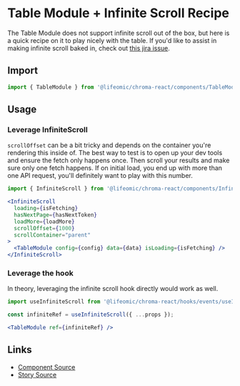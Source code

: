 # Table Module + Infinite Scroll Recipe

The Table Module does not support infinite scroll out of the box, but here is a
quick recipe on it to play nicely with the table. If you'd like to assist in
making infinite scroll baked in, check out
[this jira issue](https://lifeomic.atlassian.net/browse/CHROM-54).

<!-- STORY -->

## Import

```js
import { TableModule } from '@lifeomic/chroma-react/components/TableModule';
```

## Usage

### Leverage InfiniteScroll

`scrollOffset` can be a bit tricky and depends on the container you're rendering
this inside of. The best way to test is to open up your dev tools and ensure the
fetch only happens once. Then scroll your results and make sure only one fetch
happens. If on initial load, you end up with more than one API request, you'll
definitely want to play with this number.

```js
import { InfiniteScroll } from '@lifeomic/chroma-react/components/InfiniteScroll';
```

```jsx
<InfiniteScroll
  loading={isFetching}
  hasNextPage={hasNextToken}
  loadMore={loadMore}
  scrollOffset={1000}
  scrollContainer="parent"
>
  <TableModule config={config} data={data} isLoading={isFetching} />
</InfiniteScroll>
```

### Leverage the hook

In theory, leveraging the infinite scroll hook directly would work as well.

```js
import useInfiniteScroll from '@lifeomic/chroma-react/hooks/events/useInfiniteScroll';

const infiniteRef = useInfiniteScroll({ ...props });
```

```jsx
<TableModule ref={infiniteRef} />
```

## Links

- [Component Source](https://github.com/lifeomic/chroma-react/blob/master/src/components/TableModule/TableModule.tsx)
- [Story Source](https://github.com/lifeomic/chroma-react/blob/master/stories/components/TableModule/TableModule.stories.tsx)
